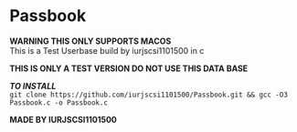 # Passbook
**WARNING THIS ONLY SUPPORTS MACOS** </br>
This is a Test Userbase build by iurjscsi1101500 in c </br>

**THIS IS ONLY A TEST VERSION DO NOT USE THIS DATA BASE**

***TO INSTALL*** </br>
`git clone https://github.com/iurjscsi1101500/Passbook.git && gcc -O3 Passbook.c -o Passbook.c`

**MADE BY IURJSCSI1101500**
